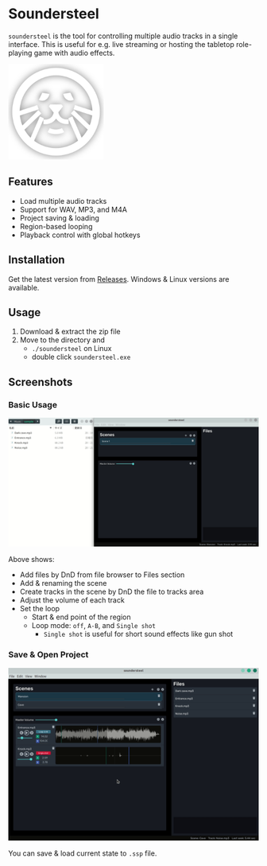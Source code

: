 # Soundersteel

`soundersteel` is the tool for controlling multiple audio tracks in a single interface.
This is useful for e.g. live streaming or hosting the tabletop role-playing game with audio effects.

![Soundersteel Logo](https://github.com/Nankk/soundersteel/blob/images/soundersteel-logo.png)


<a id="org69f521a"></a>

## Features

-   Load multiple audio tracks
-   Support for WAV, MP3, and M4A
-   Project saving & loading
-   Region-based looping
-   Playback control with global hotkeys


<a id="orgb09e347"></a>

## Installation

Get the latest version from [Releases](https://github.com/Nankk/soundersteel/releases).
Windows & Linux versions are available.


<a id="org818d1fd"></a>

## Usage

1.  Download & extract the zip file
2.  Move to the directory and
    -   `./soundersteel` on Linux
    -   double click `soundersteel.exe`


<a id="org134cb16"></a>

## Screenshots


<a id="org24a5e5a"></a>

### Basic Usage

![Usage flow](https://github.com/Nankk/soundersteel/blob/images/usage-flow.gif)

Above shows:

-   Add files by DnD from file browser to Files section
-   Add & renaming the scene
-   Create tracks in the scene by DnD the file to tracks area
-   Adjust the volume of each track
-   Set the loop
    -   Start & end point of the region
    -   Loop mode: `off`, `A-B`, and `Single shot`
        -   `Single shot` is useful for short sound effects like gun shot


<a id="org33969ec"></a>

### Save & Open Project

![Usage flow](https://github.com/Nankk/soundersteel/blob/images/save-and-load-project.gif)

You can save & load current state to `.ssp` file.
